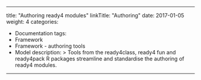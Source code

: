 
---
title: "Authoring ready4 modules"
linkTitle: "Authoring"
date: 2017-01-05
weight: 4
categories: 
- Documentation
tags: 
- Framework
- Framework - authoring tools
- Model
description: >
  Tools from the ready4class, ready4 fun and ready4pack R packages streamline and standardise the authoring of ready4 modules.
---

